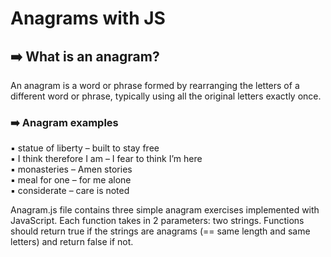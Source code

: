﻿# Anagrams with JS

## ➡️ What is an anagram?

An anagram is a word or phrase formed by rearranging the letters of a different word or phrase, typically using all the original letters exactly once.

### ➡️ Anagram examples

▪️ statue of liberty – built to stay free \
▪️ I think therefore I am – I fear to think I’m here \
▪️ monasteries – Amen stories \
▪️ meal for one – for me alone \
▪️ considerate – care is noted

Anagram.js file contains three simple anagram exercises implemented with JavaScript. Each function takes in 2 parameters: two strings.
Functions should return true if the strings are anagrams (== same length and same letters) and return false if not.
